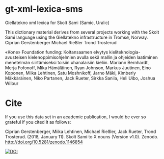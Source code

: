 # gt-xml-lexica-sms
Giellatekno xml lexica for Skolt Sami (Samic, Uralic)

This dictionary material derives from several projects working with the Skolt Sami language using the Giellatekno infrastructure in Tromsø, Norway.
Ciprian Gerstenberger
Michael Rießler
Trond Trosterud

«Kone» Foundation funding: Koltansaamen elvytys kieliteknologia-avusteisen kielenoppimisohjelmien avulla sekä mallin ja ohjeiden laatiminen menetelmän siirtämiseksi toisiin uhanalaisiin kieliin.
Mariann Bernhardt, Merja Fofonoff, Mika Hämäläinen, Ryan Johnson, Markus Juutinen, Eino Koponen, Miika Lehtinen, Satu Moshnikoff, Jarno Mäki, Kimberly Mäkkäräinen, Niko Partanen, Jack Rueter, Sirkka Sanila, Heli Uibo, Joshua Wilbur

# Cite
If you use this data set in an academic publication, I would be ever so grateful if you cited it as follows:

Ciprian Gerstenberger, Miika Lehtinen, Michael Rießler, Jack Rueter, Trond Trosterud. (2018, January 11). Skolt Sami to X nouns (Version v1.0). Zenodo. http://doi.org/10.5281/zenodo.1146854

[![DOI](https://zenodo.org/badge/DOI/10.5281/zenodo.1146854.svg)](https://doi.org/10.5281/zenodo.1146854)
